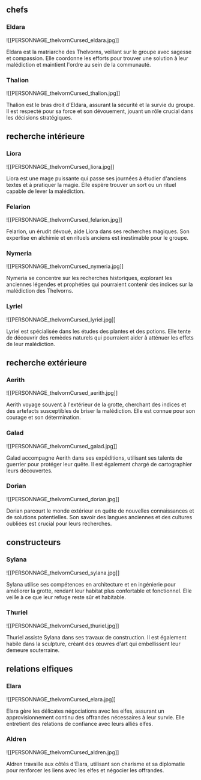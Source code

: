 ## chefs

### Eldara

![[PERSONNAGE_thelvornCursed_eldara.jpg]]

Eldara est la matriarche des Thelvorns, veillant sur le groupe avec sagesse et compassion. Elle coordonne les efforts pour trouver une solution à leur malédiction et maintient l'ordre au sein de la communauté. 

### Thalion

![[PERSONNAGE_thelvornCursed_thalion.jpg]]

Thalion est le bras droit d'Eldara, assurant la sécurité et la survie du groupe. Il est respecté pour sa force et son dévouement, jouant un rôle crucial dans les décisions stratégiques. 

## recherche intérieure

### Liora

![[PERSONNAGE_thelvornCursed_liora.jpg]]

Liora est une mage puissante qui passe ses journées à étudier d'anciens textes et à pratiquer la magie. Elle espère trouver un sort ou un rituel capable de lever la malédiction. 

### Felarion

![[PERSONNAGE_thelvornCursed_felarion.jpg]]

Felarion, un érudit dévoué, aide Liora dans ses recherches magiques. Son expertise en alchimie et en rituels anciens est inestimable pour le groupe.

### Nymeria

![[PERSONNAGE_thelvornCursed_nymeria.jpg]]

Nymeria se concentre sur les recherches historiques, explorant les anciennes légendes et prophéties qui pourraient contenir des indices sur la malédiction des Thelvorns. 

### Lyriel

![[PERSONNAGE_thelvornCursed_lyriel.jpg]]

Lyriel est spécialisée dans les études des plantes et des potions. Elle tente de découvrir des remèdes naturels qui pourraient aider à atténuer les effets de leur malédiction. 

## recherche extérieure

### Aerith

![[PERSONNAGE_thelvornCursed_aerith.jpg]]

Aerith voyage souvent à l'extérieur de la grotte, cherchant des indices et des artefacts susceptibles de briser la malédiction. Elle est connue pour son courage et son détermination. 

### Galad

![[PERSONNAGE_thelvornCursed_galad.jpg]]

Galad accompagne Aerith dans ses expéditions, utilisant ses talents de guerrier pour protéger leur quête. Il est également chargé de cartographier leurs découvertes. 

### Dorian

![[PERSONNAGE_thelvornCursed_dorian.jpg]]

Dorian parcourt le monde extérieur en quête de nouvelles connaissances et de solutions potentielles. Son savoir des langues anciennes et des cultures oubliées est crucial pour leurs recherches. 

## constructeurs

### Sylana

![[PERSONNAGE_thelvornCursed_sylana.jpg]]

Sylana utilise ses compétences en architecture et en ingénierie pour améliorer la grotte, rendant leur habitat plus confortable et fonctionnel. Elle veille à ce que leur refuge reste sûr et habitable. 

### Thuriel

![[PERSONNAGE_thelvornCursed_thuriel.jpg]]

Thuriel assiste Sylana dans ses travaux de construction. Il est également habile dans la sculpture, créant des œuvres d'art qui embellissent leur demeure souterraine. 

## relations elfiques

### Elara

![[PERSONNAGE_thelvornCursed_elara.jpg]]

Elara gère les délicates négociations avec les elfes, assurant un approvisionnement continu des offrandes nécessaires à leur survie. Elle entretient des relations de confiance avec leurs alliés elfes. 

### Aldren

![[PERSONNAGE_thelvornCursed_aldren.jpg]]

Aldren travaille aux côtés d'Elara, utilisant son charisme et sa diplomatie pour renforcer les liens avec les elfes et négocier les offrandes. 